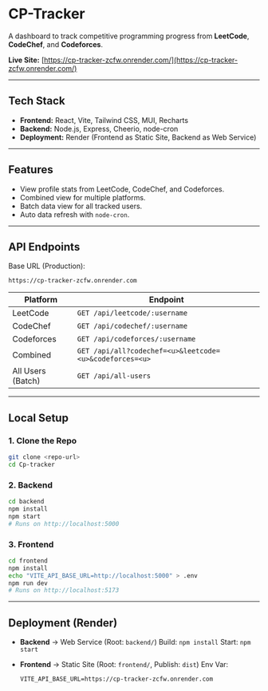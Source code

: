 
# CP-Tracker

A dashboard to track competitive programming progress from **LeetCode**, **CodeChef**, and **Codeforces**.

**Live Site:** [https://cp-tracker-zcfw.onrender.com/](https://cp-tracker-zcfw.onrender.com/)

---

## Tech Stack

* **Frontend:** React, Vite, Tailwind CSS, MUI, Recharts
* **Backend:** Node.js, Express, Cheerio, node-cron
* **Deployment:** Render (Frontend as Static Site, Backend as Web Service)

---

## Features

* View profile stats from LeetCode, CodeChef, and Codeforces.
* Combined view for multiple platforms.
* Batch data view for all tracked users.
* Auto data refresh with `node-cron`.

---

## API Endpoints

Base URL (Production):

```
https://cp-tracker-zcfw.onrender.com
```

| Platform          | Endpoint                                                |
| ----------------- | ------------------------------------------------------- |
| LeetCode          | `GET /api/leetcode/:username`                           |
| CodeChef          | `GET /api/codechef/:username`                           |
| Codeforces        | `GET /api/codeforces/:username`                         |
| Combined          | `GET /api/all?codechef=<u>&leetcode=<u>&codeforces=<u>` |
| All Users (Batch) | `GET /api/all-users`                                    |

---

## Local Setup

### 1. Clone the Repo

```bash
git clone <repo-url>
cd Cp-tracker
```

### 2. Backend

```bash
cd backend
npm install
npm start
# Runs on http://localhost:5000
```

### 3. Frontend

```bash
cd frontend
npm install
echo "VITE_API_BASE_URL=http://localhost:5000" > .env
npm run dev
# Runs on http://localhost:5173
```

---

## Deployment (Render)

* **Backend** → Web Service (Root: `backend/`)
  Build: `npm install`
  Start: `npm start`

* **Frontend** → Static Site (Root: `frontend/`, Publish: `dist`)
  Env Var:

  ```
  VITE_API_BASE_URL=https://cp-tracker-zcfw.onrender.com
  ```
